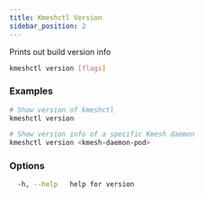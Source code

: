 ```yaml
---
title: Kmeshctl Version
sidebar_position: 2
---
```


Prints out build version info

```bash
kmeshctl version [flags]
```

### Examples

```bash
# Show version of kmeshctl
kmeshctl version

# Show version info of a specific Kmesh daemon
kmeshctl version <kmesh-daemon-pod>
```

### Options

```bash
  -h, --help   help for version
```
